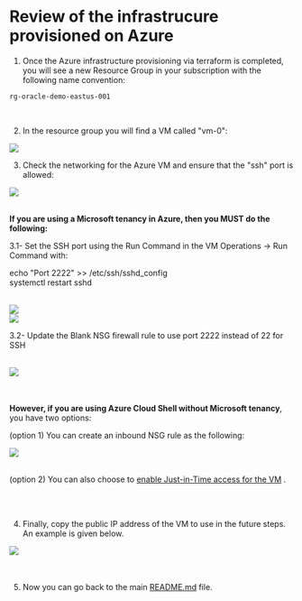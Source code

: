 # Review of the infrastrucure provisioned on Azure


1. Once the Azure infrastructure provisioning via terraform is completed, you will see a new Resource Group in your subscription with the following name convention:

```
rg-oracle-demo-eastus-001
``````
<br>

2. In the resource group you will find a VM called "vm-0":

<img src="../media/provisioned.jpg" />

<br>

3. Check the networking for the Azure VM and ensure that the "ssh" port is allowed:

<img src="../media/sshport.jpg" />

<br>
<br>

**If you are using a Microsoft tenancy in Azure, then you MUST do the following:**


3.1-	Set the SSH port using the Run Command in the VM Operations -> Run Command with:

echo "Port 2222" >> /etc/ssh/sshd_config
<br>
systemctl restart sshd

<br>
<img src="../media/run_command1.png" />

<br>
<img src="../media/run_command2.png" />

<br>

3.2-	Update the Blank NSG firewall rule to use port 2222 instead of 22 for SSH

<br>
<img src="../media/port2222.png" />
<br>
<br>
<br>



**However, if you are using Azure Cloud Shell without Microsoft tenancy**, you  have two options:

(option 1) You can create an inbound NSG rule as the following:

<img src="../media/ssh-for-cloud-shell.jpg" />

<br>
<br>


(option 2) You can also choose to [enable Just-in-Time access for the VM](https://learn.microsoft.com/en-us/azure/defender-for-cloud/just-in-time-access-usage) . 

<br>
<br>


4. Finally, copy the public IP address of the VM to use in the future steps. An example is given below.

<img src="../media/publicip.jpg" />

<br>
<br>
<br>

5. Now you can go back to the main [README.md](../../README.md#step-by-step-instructions) file.